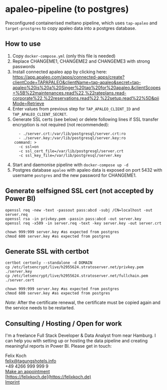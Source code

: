 # apaleo-pipeline (to postgres)

Preconfigured containerised meltano pipeline, which uses `tap-apaleo` and `target-prostgres` to copy apaleo data into a postgres database.

## How to use
1. Copy `docker-compose.yml` (only this file is needed)
2. Replace CHANGEME1, CHANGEME2 and CHANGEME3 with strong passwords
3. Install connected apaleo app by clicking here:    
https://app.apaleo.com/apps/connected-apps/create?clientCode=TAPAPALEO&clientName=tap-apaleo&secret=tap-apaleo%20is%20a%20Singer%20tap%20for%20apaleo.&clientScopes=%5B%22maintenances.read%22,%22rateplans.read-corporate%22,%22reservations.read%22,%22setup.read%22%5D&piiMode=Retrieve
4. Enter values from previous step for `TAP_APALEO_CLIENT_ID` and `TAP_APALEO_CLIENT_SECRET`.
3. Generate SSL certs (see below) or delete following lines if SSL transfer encryption is not required (not recommended):
```
      - ./server.crt:/var/lib/postgresql/server.crt:ro
      - ./server.key:/var/lib/postgresql/server.key:ro
    command: >
      -c ssl=on
      -c ssl_cert_file=/var/lib/postgresql/server.crt
      -c ssl_key_file=/var/lib/postgresql/server.key
```
4. Start and daemonise pipeline with `docker-compose up -d`
5. Postgres database `apaleo` with apaleo data is exposed on port 5432 with username `postgres` and the new password for CHANGEME1.


## Generate selfsigned SSL cert (not accepted by Power BI)

```
openssl req -new -text -passout pass:abcd -subj /CN=localhost -out server.req
openssl rsa -in privkey.pem -passin pass:abcd -out server.key
openssl req -x509 -in server.req -text -key server.key -out server.crt

chown 999:999 server.key #as expected from postgres
chmod 600 server.key #as expected from postgres
```

## Generate SSL with certbot

```
certbot certonly --standalone -d DOMAIN
cp /etc/letsencrypt/live/h2955624.stratoserver.net/privkey.pem ./server.key
cp /etc/letsencrypt/live/h2955624.stratoserver.net/fullchain.pem ./server.cert

chown 999:999 server.key #as expected from postgres
chmod 600 server.key #as expected from postgres
```

*Note:* After the certificate renewal, the certificate must be copied again and the service needs to be restarted.

## Consulting / Hosting / Open for work
I'm a freelance Full Stack Developer & Data Analyst from near Hamburg. I can help you with setting up or hosting the data pipeline and creating meaningful reports in Power BI. Please get in touch:

Felix Koch  
felix@tagungshotels.info  
+49 4266 999 999 9  
[Make an appointment](https://meetings.hubspot.com/felix137)  
[https://felixkoch.de](https://felixkoch.de)  
[Imprint](https://tagungshotels.info/impressum)
